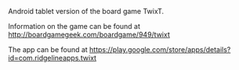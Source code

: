 Android tablet version of the board game TwixT.

Information on the game can be found at http://boardgamegeek.com/boardgame/949/twixt

The app can be found at https://play.google.com/store/apps/details?id=com.ridgelineapps.twixt